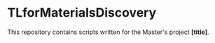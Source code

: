 # TLforMaterialsDiscovery

This repository contains scripts written for the Master's project __[title]__. 

